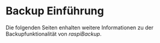 # Backup Einführung

Die folgenden Seiten enhalten weitere Informationen zu der Backupfunktionalität von *raspiBackup*.

[.status]: restructured
